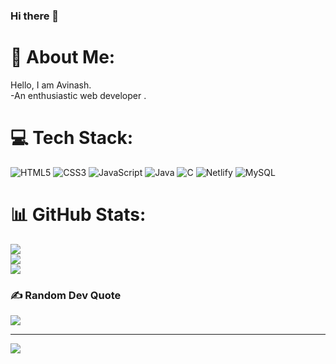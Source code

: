 
### Hi there 👋
# 💫 About Me:
Hello, I am Avinash.<br>-An enthusiastic web developer .

<!--
**avinashyad01/avinashyad01** is a ✨ _special_ ✨ repository because its `README.md` (this file) appears on your GitHub profile.

Here are some ideas to get you started:
## 🌐 Socials:
[![Instagram](https://img.shields.io/badge/Instagram-%23E4405F.svg?logo=Instagram&logoColor=white)](https://www.instagram.com/avinash_yadav548/) [![LinkedIn](https://img.shields.io/badge/LinkedIn-%230077B5.svg?logo=linkedin&logoColor=white)](https://www.linkedin.com/in/avinash-yadav-62465a249/) 

- 🔭 I’m currently working on ...
- 🌱 I’m currently learning ... **JavaScript, React**
- 👯 I’m looking to collaborate on ...
- 🤔 I’m looking for help with ...
- 💬 Ask me about ...
- 📫 How to reach me: ...
- 😄 Pronouns: ...
- ⚡ Fun fact: ...
-->
# 💻 Tech Stack:
 ![HTML5](https://img.shields.io/badge/html5-%23E34F26.svg?style=for-the-badge&logo=html5&logoColor=white) ![CSS3](https://img.shields.io/badge/css3-%231572B6.svg?style=for-the-badge&logo=css3&logoColor=white) ![JavaScript](https://img.shields.io/badge/javascript-%23323330.svg?style=for-the-badge&logo=javascript&logoColor=%23F7DF1E) ![Java](https://img.shields.io/badge/java-%23ED8B00.svg?style=for-the-badge&logo=java&logoColor=white)  ![C](https://img.shields.io/badge/c-%2300599C.svg?style=for-the-badge&logo=c&logoColor=white) ![Netlify](https://img.shields.io/badge/netlify-%23000000.svg?style=for-the-badge&logo=netlify&logoColor=#00C7B7)  ![MySQL](https://img.shields.io/badge/mysql-%2300f.svg?style=for-the-badge&logo=mysql&logoColor=white) 
# 📊 GitHub Stats:
![](https://github-readme-stats.vercel.app/api?username=avinashyad01&theme=dark&hide_border=false&include_all_commits=true&count_private=false)<br/>
![](https://github-readme-streak-stats.herokuapp.com/?user=avinashad01&theme=dark&hide_border=false)<br/>
![](https://github-readme-stats.vercel.app/api/top-langs/?username=avinash01&theme=dark&hide_border=false&include_all_commits=true&count_private=false&layout=compact)


### ✍️ Random Dev Quote
![](https://quotes-github-readme.vercel.app/api?type=horizontal&theme=radical)

---
[![](https://visitcount.itsvg.in/api?id=avinashyad01&icon=0&color=0)](https://visitcount.itsvg.in)

